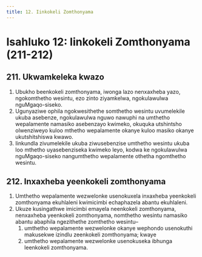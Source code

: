 ```yaml
---
title: 12. Iinkokeli Zomthonyama
---
```


# Isahluko 12: Iinkokeli Zomthonyama (211-212)

## 211. Ukwamkeleka kwazo

1.	Ubukho beenkokeli zomthonyama, iwonga lazo nenxaxheba yazo, ngokomthetho wesintu, ezo zinto ziyamkelwa, ngokulawulwa nguMgaqo-siseko.
2.	Ugunyaziwe ophila ngokwesithethe somthetho wesintu uvumelekile ukuba asebenze, ngokulawulwa nguwo nawuphi na umthetho wepalamente namasiko asebenzayo kwimeko, okuquka utshintsho olwenziweyo kuloo mthetho wepalamente okanye kuloo masiko okanye ukutshitshiswa kwawo.
3.	Iinkundla zivumelekile ukuba ziwusebenzise umthetho wesintu ukuba loo mthetho uyasebenziseka kwimeko leyo, kodwa ke ngokulawulwa nguMgaqo-siseko nangumthetho wepalamente othetha ngomthetho wesintu.

## 212. Inxaxheba yeenkokeli zomthonyama

1.	Umthetho wepalamente wezwelonke usenokuxela inxaxheba yeenkokeli zomthonyama ekuhlaleni kwimicimbi echaphazela abantu ekuhlaleni.
2.	Ukuze kusingathwe imicimbi emayela neenkokeli zomthonyama, nenxaxheba yeenkokeli zomthonyama, nomthetho wesintu namasiko abantu abaphila ngezithethe zomthetho wesintu–
	1.	umthetho wepalamente wezwelonke okanye wephondo usenokuthi makusekwe izindlu zeenkokeli zomthonyama; kwaye
	1.	umthetho wepalamente wezwelonke usenokuseka ibhunga leenkokeli zomthonyama.